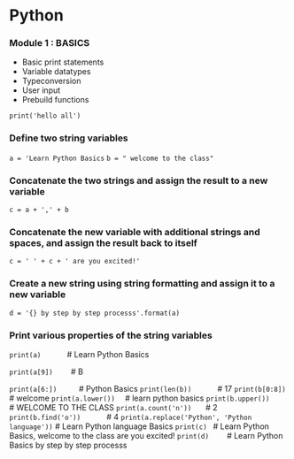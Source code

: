 #   Python

### Module 1 : BASICS
- Basic print statements
- Variable datatypes
- Typeconversion 
- User input 
- Prebuild functions




`` print('hello all') ``

### Define two string variables
``a = 'Learn Python Basics``
``b = " welcome to the class"``

### Concatenate the two strings and assign the result to a new variable
``c = a + ',' + b``

### Concatenate the new variable with additional strings and spaces, and assign the result back to itself
``c = ' ' + c + ' are you excited!' ``

### Create a new string using string formatting and assign it to a new variable
``d = '{} by step by step processs'.format(a) ``

### Print various properties of the string variables
``print(a)      ``                    # Learn Python Basics

``print(a[9])    ``                   # B

``print(a[6:])     ``                 # Python Basics
``print(len(b))      ``               # 17
``print(b[0:8])        ``             #  welcome
``print(a.lower())  ``                # learn python basics
``print(b.upper())    ``              #  WELCOME TO THE CLASS
``print(a.count('n'))   ``            # 2
``print(b.find('o'))      ``          # 4
``print(a.replace('Python', 'Python language'))``   # Learn Python language Basics
``print(c) ``                         #  Learn Python Basics, welcome to the class are you excited!
``print(d)    ``                      # Learn Python Basics by step by step processs


